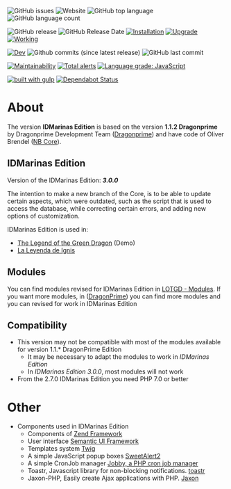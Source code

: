 ![GitHub issues](https://img.shields.io/github/issues/idmarinas/lotgd-game.svg)
![Website](https://img.shields.io/website-up-down-green-red/https/www.infommo.es.svg?label=LOTGD)
![GitHub top language](https://img.shields.io/github/languages/top/idmarinas/lotgd-game.svg)
![GitHub language count](https://img.shields.io/github/languages/count/idmarinas/lotgd-game.svg)

![GitHub release](https://img.shields.io/github/release/idmarinas/lotgd-game.svg)
![GitHub Release Date](https://img.shields.io/github/release-date/idmarinas/lotgd-game.svg)
[![Installation](https://img.shields.io/badge/install-sucess-green.svg?maxAge=2592000)]()
[![Upgrade](https://img.shields.io/badge/upgrade-success-green.svg?maxAge=2592000)]()
[![Working](https://img.shields.io/badge/working-succes-green.svg?maxAge=2592000)]()

[![Dev](https://img.shields.io/badge/dev-3.1.0-red.svg)]()
![Github commits (since latest release)](https://img.shields.io/github/commits-since/idmarinas/lotgd-game/latest.svg)
![GitHub last commit](https://img.shields.io/github/last-commit/idmarinas/lotgd-game.svg)

[![Maintainability](https://api.codeclimate.com/v1/badges/4553239eac9e717f1cce/maintainability)](https://codeclimate.com/github/idmarinas/lotgd-game/maintainability)
[![Total alerts](https://img.shields.io/lgtm/alerts/g/idmarinas/lotgd-game.svg?logo=lgtm&logoWidth=18)](https://lgtm.com/projects/g/idmarinas/lotgd-game/alerts/)
[![Language grade: JavaScript](https://img.shields.io/lgtm/grade/javascript/g/idmarinas/lotgd-game.svg?logo=lgtm&logoWidth=18)](https://lgtm.com/projects/g/idmarinas/lotgd-game/context:javascript)

[![built with gulp](https://img.shields.io/badge/gulp-builds_this_project-eb4a4b.svg?logo=data%3Aimage%2Fpng%3Bbase64%2CiVBORw0KGgoAAAANSUhEUgAAAAYAAAAOCAMAAAA7QZ0XAAAABlBMVEUAAAD%2F%2F%2F%2Bl2Z%2FdAAAAAXRSTlMAQObYZgAAABdJREFUeAFjAAFGRjSSEQzwUgwQkjAFAAtaAD0Ls2nMAAAAAElFTkSuQmCC)](http://gulpjs.com/)
[![Dependabot Status](https://api.dependabot.com/badges/status?host=github&repo=idmarinas/lotgd-game)](https://dependabot.com)

# About

The version **IDMarinas Edition** is based on the version **1.1.2 Dragonprime** by Dragonprime Development Team ([Dragonprime](http://dragonprime.net)) and have code of Oliver Brendel ([NB Core](http://nb-core.org)).


## IDMarinas Edition

Version of the IDMarinas Edition: ***3.0.0***

The intention to make a new branch of the Core, is to be able to update certain aspects, which were outdated, such as the script that is used to access the database, while correcting certain errors, and adding new options of customization.

IDMarinas Edition is used in:

* [The Legend of the Green Dragon](http://lotgd.infommo.es) (Demo)
* [La Leyenda de Ignis](http://draconia.infommo.es)


## Modules
You can find modules revised for IDMarinas Edition in [LOTGD - Modules](https://github.com/idmarinas/lotgd-modules).
If you want more modules, in ([DragonPrime](http://dragonprime.net)) you can find more modules and you can revised for work in IDMarinas Edition


## Compatibility
* This version may not be compatible with most of the modules available for version 1.1.* DragonPrime Edition
    * It may be necessary to adapt the modules to work in *IDMarinas Edition*
	* In *IDMarinas Edition 3.0.0*, most modules will not work
* From the 2.7.0 IDMarinas Edition you need PHP 7.0 or better

# Other
* Components used in IDMarinas Edition
    * Components of [Zend Framework](https://zendframework.github.io)
    * User interface [Semantic UI Framework](http://semantic-ui.com/)
    * Templates system [Twig](http://twig.sensiolabs.org)
    * A simple JavaScript popup boxes [SweetAlert2](https://limonte.github.io/sweetalert2/)
    * A simple CronJob manager [Jobby, a PHP cron job manager](https://github.com/jobbyphp/jobby)
    * Toastr, Javascript library for non-blocking notifications. [toastr](https://codeseven.github.io/toastr/)
    * Jaxon-PHP, Easily create Ajax applications with PHP. [Jaxon](https://www.jaxon-php.org)
